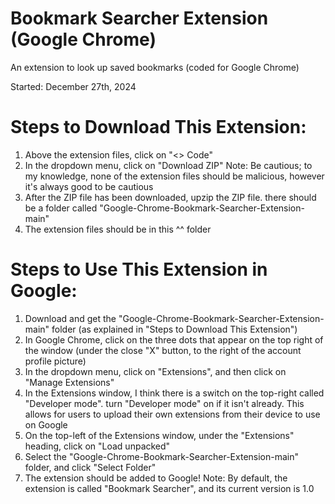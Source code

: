 # Bookmark Searcher Extension (Google Chrome)
An extension to look up saved bookmarks (coded for Google Chrome)

Started: December 27th, 2024

# Steps to Download This Extension:
1. Above the extension files, click on "<> Code"
2. In the dropdown menu, click on "Download ZIP"
   Note: Be cautious; to my knowledge, none of the extension files should be malicious, however it's always good to be cautious
3. After the ZIP file has been downloaded, upzip the ZIP file. there should be a folder called "Google-Chrome-Bookmark-Searcher-Extension-main"
4. The extension files should be in this ^^ folder

# Steps to Use This Extension in Google:
1. Download and get the "Google-Chrome-Bookmark-Searcher-Extension-main" folder (as explained in "Steps to Download This Extension")
2. In Google Chrome, click on the three dots that appear on the top right of the window (under the close "X" button, to the right of the account profile picture)
3. In the dropdown menu, click on "Extensions", and then click on "Manage Extensions"
4. In the Extensions window, I think there is a switch on the top-right called "Developer mode". turn "Developer mode" on if it isn't already. This allows for users to upload their own extensions from their device to use on Google
5. On the top-left of the Extensions window, under the "Extensions" heading, click on "Load unpacked"
6. Select the "Google-Chrome-Bookmark-Searcher-Extension-main" folder, and click "Select Folder"
7. The extension should be added to Google!
   Note: By default, the extension is called "Bookmark Searcher", and its current version is 1.0
